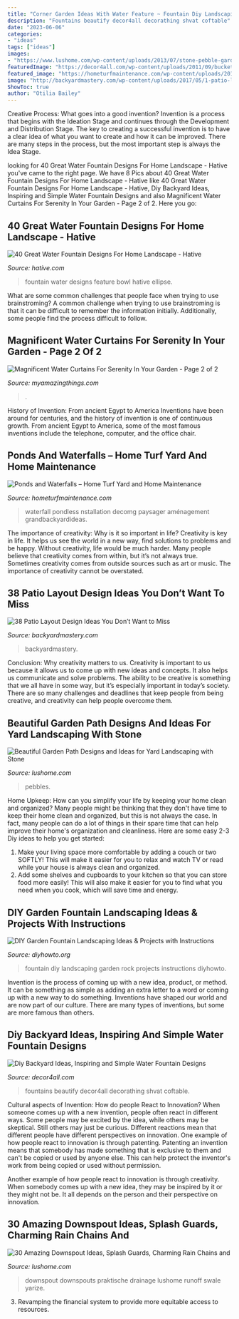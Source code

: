 ```yaml
---
title: "Corner Garden Ideas With Water Feature ~ Fountain Diy Landscaping Garden Rock Projects Instructions Diyhowto"
description: "Fountains beautify decor4all decorathing shvat coftable"
date: "2023-06-06"
categories:
- "ideas"
tags: ["ideas"]
images:
- "https://www.lushome.com/wp-content/uploads/2013/07/stone-pebble-garden-paths-landscaping-ideas-11.jpg"
featuredImage: "https://decor4all.com/wp-content/uploads/2011/09/bucket-water-fountain-creative-backyard-ideas.jpg"
featured_image: "https://hometurfmaintenance.com/wp-content/uploads/2014/04/small-pond-with-waterfall.jpg"
image: "http://backyardmastery.com/wp-content/uploads/2017/05/1-patio-layout-design-ideas.jpg"
ShowToc: true
author: "Otilia Bailey"
---
```



Creative Process: What goes into a good invention?
Invention is a process that begins with the Ideation Stage and continues through the Development and Distribution Stage. The key to creating a successful invention is to have a clear idea of what you want to create and how it can be improved. There are many steps in the process, but the most important step is always the Idea Stage.

	

		
looking for 40 Great Water Fountain Designs For Home Landscape - Hative you've came to the right page. We have 8 Pics about 40 Great Water Fountain Designs For Home Landscape - Hative like 40 Great Water Fountain Designs For Home Landscape - Hative, Diy Backyard Ideas, Inspiring and Simple Water Fountain Designs and also Magnificent Water Curtains For Serenity In Your Garden - Page 2 of 2. Here you go:
		
    
## 40 Great Water Fountain Designs For Home Landscape - Hative

<img loading=lazy src="https://hative.com/wp-content/uploads/2018/01/water-fountain-designs/36-water-fountain-designs.jpg" onerror="this.onerror=null;this.src='https://tse2.mm.bing.net/th?id=OIP._OSZnlH6Oh_64h3AzMeOrgHaNK&amp;pid=15.1';" alt="40 Great Water Fountain Designs For Home Landscape - Hative">

_Source: hative.com_

>fountain water designs feature bowl hative ellipse. 

	

What are some common challenges that people face when trying to use brainstroming?
A common challenge when trying to use brainstroming is that it can be difficult to remember the information initially. Additionally, some people find the process difficult to follow.

    
## Magnificent Water Curtains For Serenity In Your Garden - Page 2 Of 2

<img loading=lazy src="https://myamazingthings.com/wp-content/uploads/2017/03/rain-curtain.jpg" onerror="this.onerror=null;this.src='https://tse4.mm.bing.net/th?id=OIP.dbi6Y73BRZiMxBhypahlxQHaJ4&amp;pid=15.1';" alt="Magnificent Water Curtains For Serenity In Your Garden - Page 2 of 2">

_Source: myamazingthings.com_

>. 

	

History of Invention: From ancient Egypt to America
Inventions have been around for centuries, and the history of invention is one of continuous growth. From ancient Egypt to America, some of the most famous inventions include the telephone, computer, and the office chair.

    
## Ponds And Waterfalls – Home Turf Yard And Home Maintenance

<img loading=lazy src="https://hometurfmaintenance.com/wp-content/uploads/2014/04/small-pond-with-waterfall.jpg" onerror="this.onerror=null;this.src='https://tse1.mm.bing.net/th?id=OIP.NuFtAkNnx8gmixTogfOu5gHaE7&amp;pid=15.1';" alt="Ponds and Waterfalls – Home Turf Yard and Home Maintenance">

_Source: hometurfmaintenance.com_

>waterfall pondless nstallation decomg paysager aménagement grandbackyardideas. 

	

The importance of creativity: Why is it so important in life?
Creativity is key in life. It helps us see the world in a new way, find solutions to problems and be happy. Without creativity, life would be much harder. Many people believe that creativity comes from within, but it’s not always true. Sometimes creativity comes from outside sources such as art or music. The importance of creativity cannot be overstated.

    
## 38 Patio Layout Design Ideas You Don’t Want To Miss

<img loading=lazy src="http://backyardmastery.com/wp-content/uploads/2017/05/1-patio-layout-design-ideas.jpg" onerror="this.onerror=null;this.src='https://tse1.mm.bing.net/th?id=OIP.0s28DLBz0f4BYufKV3OzZQHaI9&amp;pid=15.1';" alt="38 Patio Layout Design Ideas You Don’t Want to Miss">

_Source: backyardmastery.com_

>backyardmastery. 

	

Conclusion: Why creativity matters to us.
Creativity is important to us because it allows us to come up with new ideas and concepts. It also helps us communicate and solve problems. The ability to be creative is something that we all have in some way, but it’s especially important in today’s society. There are so many challenges and deadlines that keep people from being creative, and creativity can help people overcome them.

    
## Beautiful Garden Path Designs And Ideas For Yard Landscaping With Stone

<img loading=lazy src="https://www.lushome.com/wp-content/uploads/2013/07/stone-pebble-garden-paths-landscaping-ideas-11.jpg" onerror="this.onerror=null;this.src='https://tse1.mm.bing.net/th?id=OIP.hRAQV0HskzODNSv_DhBHWwAAAA&amp;pid=15.1';" alt="Beautiful Garden Path Designs and Ideas for Yard Landscaping with Stone">

_Source: lushome.com_

>pebbles. 

	

Home Upkeep: How can you simplify your life by keeping your home clean and organized?
Many people might be thinking that they don't have time to keep their home clean and organized, but this is not always the case. In fact, many people can do a lot of things in their spare time that can help improve their home's organization and cleanliness. Here are some easy 2-3 Diy ideas to help you get started: 
1. Make your living space more comfortable by adding a couch or two SOFTLY! This will make it easier for you to relax and watch TV or read while your house is always clean and organized. 
2. Add some shelves and cupboards to your kitchen so that you can store food more easily! This will also make it easier for you to find what you need when you cook, which will save time and energy. 

    
## DIY Garden Fountain Landscaping Ideas &amp; Projects With Instructions

<img loading=lazy src="http://www.diyhowto.org/wp-content/uploads/DIYHowto-DIY-Fountain-Landscaping-Ideas-09.jpg" onerror="this.onerror=null;this.src='https://tse2.mm.bing.net/th?id=OIP.Zrey9E-1xefAS7bPGjj_sgCyFe&amp;pid=15.1';" alt="DIY Garden Fountain Landscaping Ideas &amp; Projects with Instructions">

_Source: diyhowto.org_

>fountain diy landscaping garden rock projects instructions diyhowto. 

	

Invention is the process of coming up with a new idea, product, or method. It can be something as simple as adding an extra letter to a word or coming up with a new way to do something. Inventions have shaped our world and are now part of our culture. There are many types of inventions, but some are more famous than others.

    
## Diy Backyard Ideas, Inspiring And Simple Water Fountain Designs

<img loading=lazy src="https://decor4all.com/wp-content/uploads/2011/09/bucket-water-fountain-creative-backyard-ideas.jpg" onerror="this.onerror=null;this.src='https://tse3.mm.bing.net/th?id=OIP.okBdlcvzYlDQAqapzYMWrgAAAA&amp;pid=15.1';" alt="Diy Backyard Ideas, Inspiring and Simple Water Fountain Designs">

_Source: decor4all.com_

>fountains beautify decor4all decorathing shvat coftable. 

	

Cultural aspects of Invention: How do people React to Innovation?
When someone comes up with a new invention, people often react in different ways. Some people may be excited by the idea, while others may be skeptical. Still others may just be curious. Different reactions mean that different people have different perspectives on innovation. 
One example of how people react to innovation is through patenting. Patenting an invention means that somebody has made something that is exclusive to them and can't be copied or used by anyone else. This can help protect the inventor's work from being copied or used without permission. 

Another example of how people react to innovation is through creativity. When somebody comes up with a new idea, they may be inspired by it or they might not be. It all depends on the person and their perspective on innovation.

    
## 30 Amazing Downspout Ideas, Splash Guards, Charming Rain Chains And

<img loading=lazy src="http://www.lushome.com/wp-content/uploads/2012/10/rain-chain-rope-downspout-design-ideas-4.jpg" onerror="this.onerror=null;this.src='https://tse2.mm.bing.net/th?id=OIP.SsQmPzXEuQAQsYXjAKig1AAAAA&amp;pid=15.1';" alt="30 Amazing Downspout Ideas, Splash Guards, Charming Rain Chains and">

_Source: lushome.com_

>downspout downspouts praktische drainage lushome runoff swale yarize. 

	

3. Revamping the financial system to provide more equitable access to resources. 


